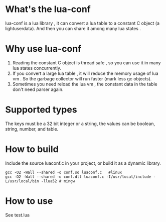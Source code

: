 What's the lua-conf
========

lua-conf is a lua library , it can convert a lua table to a constant C object (a lightuserdata). And then you can share it among many lua states .

Why use lua-conf
========

1. Reading the constant C object is thread safe , so you can use it in many lua states concurrently.
2. If you convert a large lua table , it will reduce the memory usage of lua vm . So the garbage collector will run faster (mark less gc objects).
3. Sometimes you need reload the lua vm , the constant data in the table don't need parser again.

Supported types
========

The keys must be a 32 bit integer or a string, the values can be boolean, string, number, and table.

How to build
========

Include the source luaconf.c in your project, or build it as a dynamic library. 

```
gcc -O2 -Wall --shared -o conf.so luaconf.c   #linux
gcc -O2 -Wall --shared -o conf.dll luaconf.c -I/usr/local/include -L/usr/local/bin -llua52 # mingw
```

How to use
========

See test.lua
